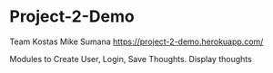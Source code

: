 # Project-2-Demo
Team Kostas Mike Sumana
https://project-2-demo.herokuapp.com/

Modules to Create User, Login, 
Save Thoughts.
Display thoughts
